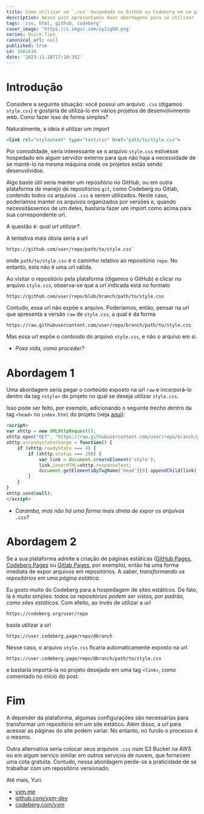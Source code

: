 ```yaml
---
title: Como utilizar um `.css` hospedado no GitHub ou Codeberg em um projeto HTML?
description: Nesse post apresentamos duas abordagens para se utilizar  arquivos .css que estão hospedados no Github ou no Codeberg diretamente em projetos HTML
tags: 'css, html, github, codeberg'
cover_image: 'https://i.imgur.com/iy1igb0.png'
series: Quick Tips
canonical_url: null
published: true
id: 1681616
date: '2023-11-28T17:10:35Z'
---
```


# Introdução

Considere a seguinte situação: você possui um arquivo `.css` (digamos `style.css`) e gostaria de utilizá-lo em vários projetos de desenvolvimento web. Como fazer isso de forma simples?

Naturalmente, a ideia é utilizar um import

```html
<link rel="stylesheet" type="text/css" href="path/to/style.css">
```

Por comodidade, seria interessante se o arquivo `style.css` estivesse hospedado em algum servidor externo para que não haja a necessidade de se mantê-lo na mesma máquina onde os projetos estão sendo desenvolvidos.

Algo baste útil seria manter um repositório no GitHub, ou em outra plataforma de manejo de repositórios `git`, como Codeberg ou Gitlab, contendo todos os arquivos `.css` a serem utilizados. Neste caso, poderíamos manter os arquivos organizados por versões e, quando necessitássemos de um deles, bastaria fazer um import como acima para sua correspondente url.

A questão é: *qual url utilizar?*.

A tentativa mais óbvia seria a url

```
https://github.com/user/repo/path/to/style.css`
```

onde `path/to/style.css` é o caminho relativo ao repositório `repo`. No entanto, esta não é uma url válida. 

Ao visitar o repositório pela plataforma (digamos o GitHub) e clicar  no arquivo `style.css`, observa-se que a url indicada está no formato

```
https://github.com/user/repo/blob/branch/path/to/style.css
```

Contudo, essa url não expõe o arquivo. Poderíamos, então, pensar na url que apresenta a versão `raw` de `style.css`, a qual é da forma

```
https://raw.githubusercontent.com/user/repo/branch/path/to/style.css
```

Mas essa url expõe o *conteúdo* do arquivo `style.css`, e não o arquivo em si.

* *Poxa vida, como proceder?*

# Abordagem 1

Uma abordagem seria pegar o conteúdo exposto na url `raw` e incorporá-lo dentro da tag `<style>` do projeto no qual se deseja utilizar `style.css`.

Isso pode ser feito, por exemplo, adicionando o seguinte trecho dentro da tag `<head>` no `index.html` do projeto (veja [aqui](https://stackoverflow.com/a/63621260)):

```html
<script>
var xhttp = new XMLHttpRequest();
xhttp.open("GET", "https://raw.githubusercontent.com/user/repo/branch/path/to/style.css", true);
xhttp.onreadystatechange = function() {
    if (xhttp.readyState === 4) {
        if (xhttp.status === 200) {
            var link = document.createElement('style');
            link.innerHTML=xhttp.responseText;
            document.getElementsByTagName('head')[0].appendChild(link);
        }
    }
}
xhttp.send(null);
</script>
```

* *Caramba, mas não há uma forma mais direta de expor os arquivos `.css`?*

# Abordagem 2

Se a sua plataforma admite a criação de páginas estáticas ([GitHub Pages](https://docs.github.com/pt/pages), [Codeberg Pages](https://docs.codeberg.org/codeberg-pages/) ou [Gitlab Pages](https://docs.gitlab.com/ee/user/project/pages/), por exemplo), então há uma forma imediata de expor arquivos em repositórios. A saber, *transformando os repositórios em uma página estática*.

Eu gosto muito do Codeberg para a hospedagem de sites estáticos. De fato, lá é muito simples: *todos os repositórios podem ser vistos, por padrão, como sites estáticos*. Com efeito, ao invés de utilizar a url

``` 
https://codeberg.org/user/repo
```

basta utilizar a url

```
https://user.codeberg.page/repo/@branch
```

Nesse caso, o arquivo `style.css` ficaria automaticamente exposto na url

```
https://user.codeberg.page/repo/@branch/path/to/style.css
```

e bastaria importá-la no projeto desejado em uma tag `<link>`, como comentado no início do post.

# Fim

A depender da plataforma, algumas configurações são necessárias para transformar um repositório em um site estático. Além disso, a url para acessar as páginas do site podem variar. No entanto, no fundo o processo é o mesmo.

Outra alternativa seria colocar seus arquivos `.css` num S3 Bucket na AWS ou em algum serviço similar em outros serviços de nuvem, que fornecem uma cota gratuita. Contudo, nessa abordagem perde-se a praticidade de se trabalhar com um repositório versionado.

Até mais,
Yuri.

* [yxm.me](https://yxm.me)
* [github.com/yxm-dev](https://github.com/yxm.dev)
* [codeberg.com/yxm](https://codeberg.com/yxm)
